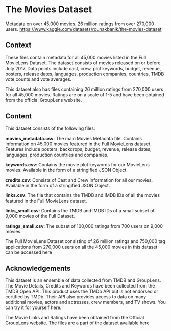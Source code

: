 # The Movies Dataset
Metadata on over 45,000 movies. 26 million ratings from over 270,000 users.
https://www.kaggle.com/datasets/rounakbanik/the-movies-dataset

## Context
These files contain metadata for all 45,000 movies listed in the Full MovieLens Dataset. The dataset consists of movies released on or before July 2017. Data points include cast, crew, plot keywords, budget, revenue, posters, release dates, languages, production companies, countries, TMDB vote counts and vote averages.

This dataset also has files containing 26 million ratings from 270,000 users for all 45,000 movies. Ratings are on a scale of 1-5 and have been obtained from the official GroupLens website.

## Content
This dataset consists of the following files:

**movies_metadata.csv**: The main Movies Metadata file. Contains information on 45,000 movies featured in the Full MovieLens dataset. Features include posters, backdrops, budget, revenue, release dates, languages, production countries and companies.

**keywords.csv**: Contains the movie plot keywords for our MovieLens movies. Available in the form of a stringified JSON Object.

**credits.csv**: Consists of Cast and Crew Information for all our movies. Available in the form of a stringified JSON Object.

**links.csv**: The file that contains the TMDB and IMDB IDs of all the movies featured in the Full MovieLens dataset.

**links_small.csv**: Contains the TMDB and IMDB IDs of a small subset of 9,000 movies of the Full Dataset.

**ratings_small.csv**: The subset of 100,000 ratings from 700 users on 9,000 movies.

The Full MovieLens Dataset consisting of 26 million ratings and 750,000 tag applications from 270,000 users on all the 45,000 movies in this dataset can be accessed here

## Acknowledgements
This dataset is an ensemble of data collected from TMDB and GroupLens.
The Movie Details, Credits and Keywords have been collected from the TMDB Open API. This product uses the TMDb API but is not endorsed or certified by TMDb. Their API also provides access to data on many additional movies, actors and actresses, crew members, and TV shows. You can try it for yourself here.

The Movie Links and Ratings have been obtained from the Official GroupLens website. The files are a part of the dataset available here